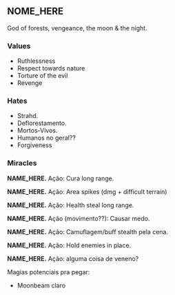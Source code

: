 ## NOME_HERE
God of forests, vengeance, the moon & the night.

### Values
- Ruthlessness
- Respect towards nature
- Torture of the evil
- Revenge

### Hates
- Strahd.
- Deflorestamento.
- Mortos-Vivos.
- Humanos no geral??
- Forgiveness

### Miracles
**NAME_HERE.** Ação: Cura long range.

**NAME_HERE.** Ação: Area spikes (dmg + difficult terrain)

**NAME_HERE.** Ação: Health steal long range.

**NAME_HERE.** Ação (movimento??): Causar medo.

**NAME_HERE.** Ação: Camuflagem/buff stealth pela cena.

**NAME_HERE.** Ação: Hold enemies in place.

**NAME_HERE.** Ação: alguma coisa de veneno?

Magias potenciais pra pegar:
- Moonbeam claro